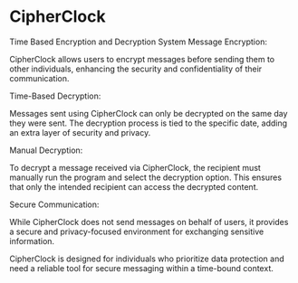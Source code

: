 # CipherClock
Time Based Encryption and Decryption System
Message Encryption: 

CipherClock allows users to encrypt messages before sending them to other individuals, enhancing the security and confidentiality of their communication.

Time-Based Decryption: 

Messages sent using CipherClock can only be decrypted on the same day they were sent. The decryption process is tied to the specific date, adding an extra layer of security and privacy.

Manual Decryption: 

To decrypt a message received via CipherClock, the recipient must manually run the program and select the decryption option. This ensures that only the intended recipient can access the decrypted content.

Secure Communication:

 While CipherClock does not send messages on behalf of users, it provides a secure and privacy-focused environment for exchanging sensitive information.

CipherClock is designed for individuals who prioritize data protection and need a reliable tool for secure messaging within a time-bound context.
